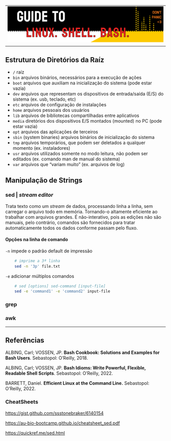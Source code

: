 #

| |
|---|
|![Banner](../assets/banner-guide01.png)|
| |

## Estrutura de Diretórios da Raíz

- `/` raíz  
- `bin` arquivos binários, necessários para a execução de ações  
- `boot` arquivos que auxiliam na inicialização do sistema (pode estar vazia)  
- `dev` arquivos que representam os dispositivos de entrada/saída (E/S) do sistema (ex. usb, teclado, etc)  
- `etc` arquivos de configuração de instalações
- `home` arquivos pessoais dos usuários  
- `lib` arquivos de bibliotecas compartilhadas entre aplicativos  
- `media` diretórios dos dispositivos E/S montados (mounted) no PC (pode estar vazia)  
- `opt` arquivos das aplicações de terceiros  
- `sbin` (system binaries) arquivos binários de inicialização do sistema  
- `tmp` arquivos temporários, que podem ser deletados a qualquer momento (ex. instaladores)  
- `usr` arquivos utilizados somente no modo leitura, não podem ser editados (ex. comando man de manual do sistema)  
- `var` arquivos que “variam muito” (ex. arquivos de log)

## Manipulação de Strings

### sed | *stream editor*

Trata texto como um *stream* de dados, processando linha a linha, sem carregar o arquivo todo em memória. Tornando-o altamente eficiente ao trabalhar com arquivos grandes. É não-interativo, pois as edições não são manuais, pelo contrário, comandos são fornecidos para tratar automaticamente todos os dados conforme passam pelo fluxo.

#### Opções na linha de comando

`-n` impede o padrão default de impressão

```bash
    # imprime a 3ª linha
    sed -n '3p' file.txt 
```

`-e` adicionar múltiplos comandos

```bash
    # sed [options] sed-command [input-file]
    sed -e 'command1' -e 'command2' input-file
```

### grep

### awk

---

## Referências

ALBING, Carl; VOSSEN, JP. **Bash Cookbook: Solutions and Examples for Bash Users**. Sebastopol: O’Reilly, 2018.

ALBING, Carl; VOSSEN, JP. **Bash Idioms: Write Powerful, Flexible, Readable Shell Scripts**. Sebastopol: O’Reilly, 2022.

BARRETT, Daniel. **Efficient Linux at the Command Line.** Sebastopol: O’Reilly, 2022.

### CheatSheets

https://gist.github.com/ssstonebraker/6140154

https://au-bio-bootcamp.github.io/cheatsheet_sed.pdf

https://quickref.me/sed.html

